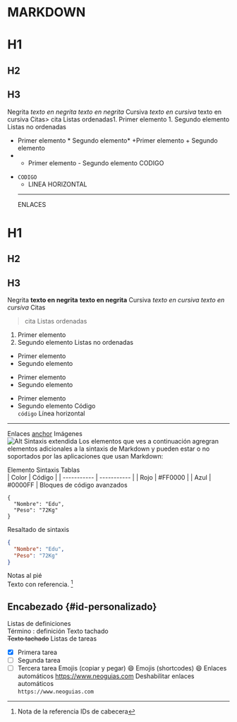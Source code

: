 # MARKDOWN
# H1
## H2
## H3
Negrita
*texto en negrita*
_texto en negrita_ 
Cursiva
*texto en cursiva* 
texto en cursiva 
Citas> cita
Listas ordenadas1.
Primer elemento 1.
Segundo elemento Listas no ordenadas
* Primer elemento * Segundo elemento*
  +Primer elemento + Segundo elemento
* - Primer elemento - Segundo elemento
CODIGO
- `CODIGO`
  - LINEA HORIZONTAL
  - ---
  ENLACES
# H1
## H2
## H3
Negrita	
**texto en negrita**
__texto en negrita__
Cursiva	
*texto en cursiva*
_texto en cursiva_
Citas	
> cita
Listas ordenadas	
1. Primer elemento
1. Segundo elemento
Listas no ordenadas	
* Primer elemento
* Segundo elemento
 
+ Primer elemento
+ Segundo elemento
 
- Primer elemento
- Segundo elemento
Código	
`código`
Línea horizontal	
---
Enlaces	
[anchor](https://enlace.tld "título")
Imágenes	
![Alt](/ruta/imagen.png)
Sintaxis extendida
Los elementos que ves a continuación agregran elementos adicionales a la sintaxis de Markdown y pueden estar o no soportados por las aplicaciones que usan Markdown:

Elemento	Sintaxis
Tablas	
| Color | Código |
| ----------- | ----------- |
| Rojo | #FF0000 |
| Azul | #0000FF |
Bloques de código avanzados	
```
{
  "Nombre": "Edu",
  "Peso": "72Kg"
}
```
Resaltado de sintaxis	
```json
{
  "Nombre": "Edu",
  "Peso": "72Kg"
}
```
Notas al pié	
Texto con referencia. [^1]
 
[^1]: Nota de la referencia
IDs de cabecera	
## Encabezado {#id-personalizado}
Listas de definiciones	
Término
: definición
Texto tachado	
~~Texto tachado~~
Listas de tareas	
- [x] Primera tarea
- [ ] Segunda tarea
- [ ] Tercera tarea
Emojis (copiar y pegar)	
😄
Emojis (shortcodes)	
:smile:
Enlaces automáticos	
https://www.neoguias.com
Deshabilitar enlaces automáticos	
`https://www.neoguias.com`

